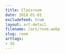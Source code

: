 ```yaml
---
title: Classroom
date: 2018-01-01
excludefeed: true
layout: art-detail
filename: /art/room.webp
slug: room
arttags:
- 3d
---
```

